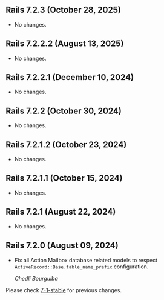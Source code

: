## Rails 7.2.3 (October 28, 2025) ##

*   No changes.


## Rails 7.2.2.2 (August 13, 2025) ##

*   No changes.


## Rails 7.2.2.1 (December 10, 2024) ##

*   No changes.


## Rails 7.2.2 (October 30, 2024) ##

*   No changes.


## Rails 7.2.1.2 (October 23, 2024) ##

*   No changes.


## Rails 7.2.1.1 (October 15, 2024) ##

*   No changes.


## Rails 7.2.1 (August 22, 2024) ##

*   No changes.


## Rails 7.2.0 (August 09, 2024) ##

*   Fix all Action Mailbox database related models to respect
    `ActiveRecord::Base.table_name_prefix` configuration.

    *Chedli Bourguiba*

Please check [7-1-stable](https://github.com/rails/rails/blob/7-1-stable/actionmailbox/CHANGELOG.md) for previous changes.
